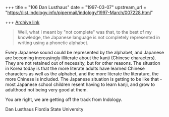 +++
title = "106 Dan Lusthaus"
date = "1997-03-07"
upstream_url = "https://list.indology.info/pipermail/indology/1997-March/007228.html"

+++
[Archive link](https://list.indology.info/pipermail/indology/1997-March/007228.html)

>Well, what I meant by "not complete" was
>that, to the best of my knowledge,
>the Japanese language is not completely
>represented in writing using a phonetic
>alphabet.

Every Japanese sound could be represented by the alphabet, and Japanese are
becoming increasingly illiterate about the kanji (Chinese characters). They
are not retained out of necessity, but for other reasons. The situation in
Korea today is that the more literate adults have learned Chinese
characters as well as the alphabet, and the more literate the literature,
the more Chinese is included. The Japanese situation is getting to be like
that - most Japanese school children resent having to learn kanji, and grow
to adulthood not being very good at them.

You are right, we are getting off the track from Indology.

Dan Lusthaus
Flordia State University






